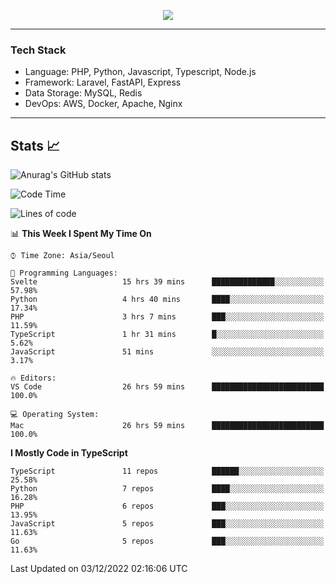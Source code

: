 <p align="center">
  <a href="https://github.com/jin-wk">
    <img src="https://hits.seeyoufarm.com/api/count/incr/badge.svg?url=https%3A%2F%2Fgithub.com%2Fjin-wk&count_bg=%23C83D75&title_bg=%23555555&icon=&icon_color=%23E7E7E7&title=Hits&edge_flat=false"/>
  </a>
</p>

---

### Tech Stack
  - Language: PHP, Python, Javascript, Typescript, Node.js
  - Framework: Laravel, FastAPI, Express
  - Data Storage: MySQL, Redis
  - DevOps: AWS, Docker, Apache, Nginx

---

## Stats 📈
  
![Anurag's GitHub stats](https://github-readme-stats.vercel.app/api?username=jin-wk&show_icons=true&count_private=true&theme=dracula)


<!--START_SECTION:waka-->
![Code Time](http://img.shields.io/badge/Code%20Time-280%20hrs%2059%20mins-blue)

![Lines of code](https://img.shields.io/badge/From%20Hello%20World%20I%27ve%20Written-204%20Thousand%20lines%20of%20code-blue)

📊 **This Week I Spent My Time On** 

```text
⌚︎ Time Zone: Asia/Seoul

💬 Programming Languages: 
Svelte                   15 hrs 39 mins      ██████████████░░░░░░░░░░░   57.98% 
Python                   4 hrs 40 mins       ████░░░░░░░░░░░░░░░░░░░░░   17.34% 
PHP                      3 hrs 7 mins        ███░░░░░░░░░░░░░░░░░░░░░░   11.59% 
TypeScript               1 hr 31 mins        █░░░░░░░░░░░░░░░░░░░░░░░░   5.62% 
JavaScript               51 mins             ░░░░░░░░░░░░░░░░░░░░░░░░░   3.17%

🔥 Editors: 
VS Code                  26 hrs 59 mins      █████████████████████████   100.0%

💻 Operating System: 
Mac                      26 hrs 59 mins      █████████████████████████   100.0%

```

**I Mostly Code in TypeScript** 

```text
TypeScript               11 repos            ██████░░░░░░░░░░░░░░░░░░░   25.58% 
Python                   7 repos             ████░░░░░░░░░░░░░░░░░░░░░   16.28% 
PHP                      6 repos             ███░░░░░░░░░░░░░░░░░░░░░░   13.95% 
JavaScript               5 repos             ███░░░░░░░░░░░░░░░░░░░░░░   11.63% 
Go                       5 repos             ███░░░░░░░░░░░░░░░░░░░░░░   11.63%

```



 Last Updated on 03/12/2022 02:16:06 UTC
<!--END_SECTION:waka-->
